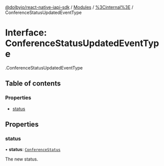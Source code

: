[@dolbyio/react-native-iapi-sdk](../README.md) / [Modules](../modules.md) / [%3Cinternal%3E](../modules/_internal_.md) / ConferenceStatusUpdatedEventType

# Interface: ConferenceStatusUpdatedEventType

[<internal>](../modules/_internal_.md).ConferenceStatusUpdatedEventType

## Table of contents

### Properties

- [status](_internal_.ConferenceStatusUpdatedEventType.md#status)

## Properties

### status

• **status**: [`ConferenceStatus`](../enums/_internal_.ConferenceStatus.md)

The new status.
